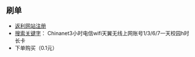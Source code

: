 ## 刷单
* [返利网站注册](http://mmm.xfz178.com/wap/login/register?re_uid=3042869)
* [搜索关键字](http://mmm.xfz178.com/wap/login/register?re_uid=3042869)： Chinanet3小时电信wifi天翼无线上网账号1/3/6/7一天校园h时长卡
* 下单购买（0.1元）
